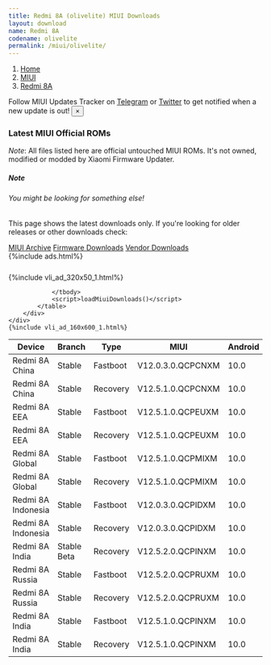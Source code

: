```yaml
---
title: Redmi 8A (olivelite) MIUI Downloads
layout: download
name: Redmi 8A
codename: olivelite
permalink: /miui/olivelite/
---
```

<nav aria-label="breadcrumb">
    <ol class="breadcrumb">
        <li class="breadcrumb-item"><a href="/">Home</a></li>
        <li class="breadcrumb-item"><a href="/miui/">MIUI</a></li>
        <li class="breadcrumb-item active" aria-current="page"><a href="/miui/olivelite/">Redmi 8A</a></li>
    </ol>
</nav>
<div class="alert alert-primary alert-dismissible fade show" role="alert">
    Follow MIUI Updates Tracker on <a href="https://t.me/MIUIUpdatesTracker" class="alert-link">Telegram</a>
     or <a href="https://twitter.com/MiFwUpdater" class="alert-link">Twitter</a> to get notified when a new update is out!
    <button type="button" class="close" data-dismiss="alert" aria-label="Close">
        <span aria-hidden="true">&times;</span>
    </button>
</div>

### Latest MIUI Official ROMs
*Note*: All files listed here are official untouched MIUI ROMs. It's not owned, modified or modded by Xiaomi Firmware Updater.
<div class="card">
  <div class="card-body">
    <h5 class="card-title">Note</h5>
    <h6 class="card-subtitle mb-2 text-muted">You might be looking for something else!</h6>
    <p class="card-text">This page shows the latest downloads only.
     If you're looking for older releases or other downloads check:</p>
    <a href="/archive/miui/olivelite/" class="card-link">MIUI Archive</a>
    <a href="/firmware/olivelite/" class="card-link">Firmware Downloads</a>
    <a href="/vendor/olivelite/" class="card-link">Vendor Downloads</a>
  </div>
</div>
{%include ads.html%}
<div class="row justify-content-center">
    <div class="col-10">
        <div class="table-responsive-md" style="margin-top: 25px;">
            {%include vli_ad_320x50_1.html%}
            <table id="miui" class="display dt-responsive nowrap compact table table-striped table-hover table-sm">
                <thead class="thead-dark">
                    <tr>
                        <th data-ref="device">Device</th>
                        <th data-ref="branch">Branch</th>
                        <th data-ref="type">Type</th>
                        <th data-ref="miui">MIUI</th>
                        <th data-ref="android">Android</th>
                        <th data-ref="size">Size</th>
                        <th data-ref="size">Date</th>
                        <th data-ref="link">Link</th>
                    </tr>
                </thead>
                <tbody>
                <tr><td>Redmi 8A China</td><td>Stable</td><td>Fastboot</td><td>V12.0.3.0.QCPCNXM</td><td>10.0</td><td>2.9 GB</td><td>2021-05-11</td><td><a href="/miui/olivelite/stable/V12.0.3.0.QCPCNXM/">Download</a></td></tr>
<tr><td>Redmi 8A China</td><td>Stable</td><td>Recovery</td><td>V12.5.1.0.QCPCNXM</td><td>10.0</td><td>1.8 GB</td><td>2021-08-03</td><td><a href="/miui/olivelite/stable/V12.5.1.0.QCPCNXM/">Download</a></td></tr>
<tr><td>Redmi 8A EEA</td><td>Stable</td><td>Fastboot</td><td>V12.5.1.0.QCPEUXM</td><td>10.0</td><td>3.6 GB</td><td>2021-08-04</td><td><a href="/miui/olivelite/stable/V12.5.1.0.QCPEUXM/">Download</a></td></tr>
<tr><td>Redmi 8A EEA</td><td>Stable</td><td>Recovery</td><td>V12.5.1.0.QCPEUXM</td><td>10.0</td><td>2.0 GB</td><td>2021-08-26</td><td><a href="/miui/olivelite/stable/V12.5.1.0.QCPEUXM/">Download</a></td></tr>
<tr><td>Redmi 8A Global</td><td>Stable</td><td>Fastboot</td><td>V12.5.1.0.QCPMIXM</td><td>10.0</td><td>3.4 GB</td><td>2021-08-04</td><td><a href="/miui/olivelite/stable/V12.5.1.0.QCPMIXM/">Download</a></td></tr>
<tr><td>Redmi 8A Global</td><td>Stable</td><td>Recovery</td><td>V12.5.1.0.QCPMIXM</td><td>10.0</td><td>2.0 GB</td><td>2021-08-19</td><td><a href="/miui/olivelite/stable/V12.5.1.0.QCPMIXM/">Download</a></td></tr>
<tr><td>Redmi 8A Indonesia</td><td>Stable</td><td>Fastboot</td><td>V12.0.3.0.QCPIDXM</td><td>10.0</td><td>3.3 GB</td><td>2021-06-11</td><td><a href="/miui/olivelite/stable/V12.0.3.0.QCPIDXM/">Download</a></td></tr>
<tr><td>Redmi 8A Indonesia</td><td>Stable</td><td>Recovery</td><td>V12.0.3.0.QCPIDXM</td><td>10.0</td><td>1.9 GB</td><td>2021-06-23</td><td><a href="/miui/olivelite/stable/V12.0.3.0.QCPIDXM/">Download</a></td></tr>
<tr><td>Redmi 8A India</td><td>Stable Beta</td><td>Recovery</td><td>V12.5.2.0.QCPINXM</td><td>10.0</td><td>2.0 GB</td><td>2021-10-20</td><td><a href="/miui/olivelite/stable beta/V12.5.2.0.QCPINXM/">Download</a></td></tr>
<tr><td>Redmi 8A Russia</td><td>Stable</td><td>Fastboot</td><td>V12.5.2.0.QCPRUXM</td><td>10.0</td><td>3.4 GB</td><td>2021-10-10</td><td><a href="/miui/olivelite/stable/V12.5.2.0.QCPRUXM/">Download</a></td></tr>
<tr><td>Redmi 8A Russia</td><td>Stable</td><td>Recovery</td><td>V12.5.2.0.QCPRUXM</td><td>10.0</td><td>2.0 GB</td><td>2021-10-19</td><td><a href="/miui/olivelite/stable/V12.5.2.0.QCPRUXM/">Download</a></td></tr>
<tr><td>Redmi 8A India</td><td>Stable</td><td>Fastboot</td><td>V12.5.1.0.QCPINXM</td><td>10.0</td><td>2.5 GB</td><td>2021-07-23</td><td><a href="/miui/olivelite/stable/V12.5.1.0.QCPINXM/">Download</a></td></tr>
<tr><td>Redmi 8A India</td><td>Stable</td><td>Recovery</td><td>V12.5.1.0.QCPINXM</td><td>10.0</td><td>2.0 GB</td><td>2021-08-06</td><td><a href="/miui/olivelite/stable/V12.5.1.0.QCPINXM/">Download</a></td></tr>

                </tbody>
                <script>loadMiuiDownloads()</script>
            </table>
        </div>
    </div>
    {%include vli_ad_160x600_1.html%}
</div>
